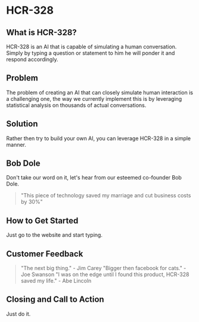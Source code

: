 <!-- 
> This material was originally posted [here](http://www.quora.com/What-is-Amazons-approach-to-product-development-and-product-management). It is reproduced here for posterities sake.

There is an approach called "working backwards" that is widely used at Amazon. They work backwards from the customer, rather than starting with an idea for a product and trying to bolt customers onto it. While working backwards can be applied to any specific product decision, using this approach is especially important when developing new products or features.

For new initiatives a product manager typically starts by writing an internal press release announcing the finished product. The target audience for the press release is the new/updated product's customers, which can be retail customers or internal users of a tool or technology. Internal press releases are centered around the customer problem, how current solutions (internal or external) fail, and how the new product will blow away existing solutions.

If the benefits listed don't sound very interesting or exciting to customers, then perhaps they're not (and shouldn't be built). Instead, the product manager should keep iterating on the press release until they've come up with benefits that actually sound like benefits. Iterating on a press release is a lot less expensive than iterating on the product itself (and quicker!).

If the press release is more than a page and a half, it is probably too long. Keep it simple. 3-4 sentences for most paragraphs. Cut out the fat. Don't make it into a spec. You can accompany the press release with a FAQ that answers all of the other business or execution questions so the press release can stay focused on what the customer gets. My rule of thumb is that if the press release is hard to write, then the product is probably going to suck. Keep working at it until the outline for each paragraph flows. 

Oh, and I also like to write press-releases in what I call "Oprah-speak" for mainstream consumer products. Imagine you're sitting on Oprah's couch and have just explained the product to her, and then you listen as she explains it to her audience. That's "Oprah-speak", not "Geek-speak".

Once the project moves into development, the press release can be used as a touchstone; a guiding light. The product team can ask themselves, "Are we building what is in the press release?" If they find they're spending time building things that aren't in the press release (overbuilding), they need to ask themselves why. This keeps product development focused on achieving the customer benefits and not building extraneous stuff that takes longer to build, takes resources to maintain, and doesn't provide real customer benefit (at least not enough to warrant inclusion in the press release).
 -->
 
# HCR-328 #

## What is HCR-328? ##
HCR-328 is an AI that is capable of simulating a human conversation. Simply by typing a question or statement to him he will ponder it and respond accordingly.

## Problem ##
The problem of creating an AI that can closely simulate human interaction is a challenging one, the way we currently implement this is by leveraging statistical analysis on thousands of actual conversations.

## Solution ##
Rather then try to build your own AI, you can leverage HCR-328 in a simple manner.

## Bob Dole ##
Don't take our word on it, let's hear from our esteemed co-founder Bob Dole.
>"This piece of technology saved my marriage and cut business costs by 30%"

## How to Get Started ##
Just go to the website and start typing.

## Customer Feedback ##
>"The next big thing." - Jim Carey
>"Bigger then facebook for cats." - Joe Swanson
>"I was on the edge until I found this product, HCR-328 saved my life." - Abe Lincoln

## Closing and Call to Action ##
Just do it.